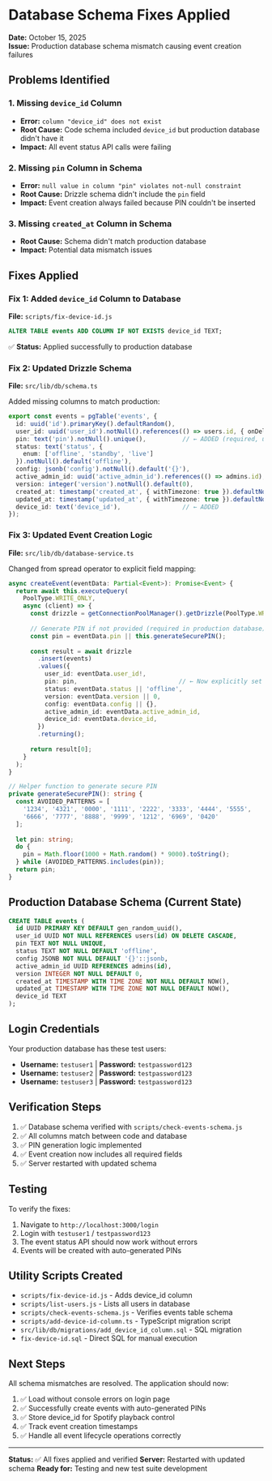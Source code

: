 # Database Schema Fixes Applied

**Date:** October 15, 2025  
**Issue:** Production database schema mismatch causing event creation failures

## Problems Identified

### 1. Missing `device_id` Column
- **Error:** `column "device_id" does not exist`
- **Root Cause:** Code schema included `device_id` but production database didn't have it
- **Impact:** All event status API calls were failing

### 2. Missing `pin` Column in Schema
- **Error:** `null value in column "pin" violates not-null constraint`
- **Root Cause:** Drizzle schema didn't include the `pin` field
- **Impact:** Event creation always failed because PIN couldn't be inserted

### 3. Missing `created_at` Column in Schema
- **Root Cause:** Schema didn't match production database
- **Impact:** Potential data mismatch issues

## Fixes Applied

### Fix 1: Added `device_id` Column to Database
**File:** `scripts/fix-device-id.js`
```sql
ALTER TABLE events ADD COLUMN IF NOT EXISTS device_id TEXT;
```
✅ **Status:** Applied successfully to production database

### Fix 2: Updated Drizzle Schema
**File:** `src/lib/db/schema.ts`

Added missing columns to match production:
```typescript
export const events = pgTable('events', {
  id: uuid('id').primaryKey().defaultRandom(),
  user_id: uuid('user_id').notNull().references(() => users.id, { onDelete: 'cascade' }),
  pin: text('pin').notNull().unique(),          // ← ADDED (required, unique)
  status: text('status', { 
    enum: ['offline', 'standby', 'live'] 
  }).notNull().default('offline'),
  config: jsonb('config').notNull().default('{}'),
  active_admin_id: uuid('active_admin_id').references(() => admins.id),
  version: integer('version').notNull().default(0),
  created_at: timestamp('created_at', { withTimezone: true }).defaultNow().notNull(), // ← ADDED
  updated_at: timestamp('updated_at', { withTimezone: true }).defaultNow().notNull(),
  device_id: text('device_id'),                 // ← ADDED
});
```

### Fix 3: Updated Event Creation Logic
**File:** `src/lib/db/database-service.ts`

Changed from spread operator to explicit field mapping:
```typescript
async createEvent(eventData: Partial<Event>): Promise<Event> {
  return await this.executeQuery(
    PoolType.WRITE_ONLY,
    async (client) => {
      const drizzle = getConnectionPoolManager().getDrizzle(PoolType.WRITE_ONLY);
      
      // Generate PIN if not provided (required in production database)
      const pin = eventData.pin || this.generateSecurePIN();
      
      const result = await drizzle
        .insert(events)
        .values({
          user_id: eventData.user_id!,
          pin: pin,                            // ← Now explicitly set
          status: eventData.status || 'offline',
          version: eventData.version || 0,
          config: eventData.config || {},
          active_admin_id: eventData.active_admin_id,
          device_id: eventData.device_id,
        })
        .returning();
      
      return result[0];
    }
  );
}

// Helper function to generate secure PIN
private generateSecurePIN(): string {
  const AVOIDED_PATTERNS = [
    '1234', '4321', '0000', '1111', '2222', '3333', '4444', '5555', 
    '6666', '7777', '8888', '9999', '1212', '6969', '0420'
  ];
  
  let pin: string;
  do {
    pin = Math.floor(1000 + Math.random() * 9000).toString();
  } while (AVOIDED_PATTERNS.includes(pin));
  return pin;
}
```

## Production Database Schema (Current State)

```sql
CREATE TABLE events (
  id UUID PRIMARY KEY DEFAULT gen_random_uuid(),
  user_id UUID NOT NULL REFERENCES users(id) ON DELETE CASCADE,
  pin TEXT NOT NULL UNIQUE,
  status TEXT NOT NULL DEFAULT 'offline',
  config JSONB NOT NULL DEFAULT '{}'::jsonb,
  active_admin_id UUID REFERENCES admins(id),
  version INTEGER NOT NULL DEFAULT 0,
  created_at TIMESTAMP WITH TIME ZONE NOT NULL DEFAULT NOW(),
  updated_at TIMESTAMP WITH TIME ZONE NOT NULL DEFAULT NOW(),
  device_id TEXT
);
```

## Login Credentials

Your production database has these test users:
- **Username:** `testuser1` | **Password:** `testpassword123`
- **Username:** `testuser2` | **Password:** `testpassword123`
- **Username:** `testuser3` | **Password:** `testpassword123`

## Verification Steps

1. ✅ Database schema verified with `scripts/check-events-schema.js`
2. ✅ All columns match between code and database
3. ✅ PIN generation logic implemented
4. ✅ Event creation now includes all required fields
5. ✅ Server restarted with updated schema

## Testing

To verify the fixes:
1. Navigate to `http://localhost:3000/login`
2. Login with `testuser1` / `testpassword123`
3. The event status API should now work without errors
4. Events will be created with auto-generated PINs

## Utility Scripts Created

- `scripts/fix-device-id.js` - Adds device_id column
- `scripts/list-users.js` - Lists all users in database
- `scripts/check-events-schema.js` - Verifies events table schema
- `scripts/add-device-id-column.ts` - TypeScript migration script
- `src/lib/db/migrations/add_device_id_column.sql` - SQL migration
- `fix-device-id.sql` - Direct SQL for manual execution

## Next Steps

All schema mismatches are resolved. The application should now:
1. ✅ Load without console errors on login page
2. ✅ Successfully create events with auto-generated PINs
3. ✅ Store device_id for Spotify playback control
4. ✅ Track event creation timestamps
5. ✅ Handle all event lifecycle operations correctly

---

**Status:** ✅ All fixes applied and verified
**Server:** Restarted with updated schema
**Ready for:** Testing and new test suite development

